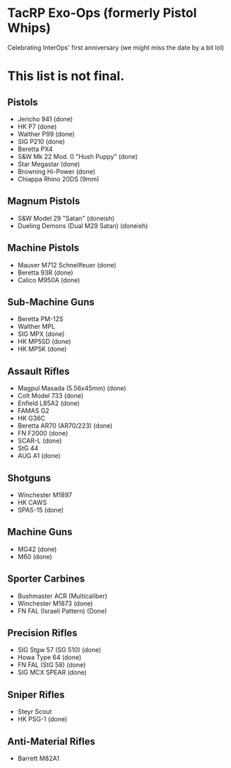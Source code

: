 # TacRP Exo-Ops (formerly Pistol Whips)

Celebrating InterOps' first anniversary (we might miss the date by a bit lol)

# This list is not final.
## Pistols
- Jericho 941 (done)
- HK P7 (done)
- Walther P99 (done)
- SIG P210 (done)
- Beretta PX4
- S&W Mk 22 Mod. 0 "Hush Puppy" (done)
- Star Megastar (done)
- Browning Hi-Power (done)
- Chiappa Rhino 20DS (9mm)

## Magnum Pistols
- S&W Model 29 "Satan" (doneish)
- Dueling Demons (Dual M29 Satan) (doneish)

## Machine Pistols
- Mauser M712 Schnellfeuer (done)
- Beretta 93R (done)
- Calico M950A (done)

## Sub-Machine Guns
- Beretta PM-12S
- Walther MPL
- SIG MPX (done)
- HK MP5SD (done)
- HK MP5K (done)

## Assault Rifles
- Magpul Masada (5.56x45mm) (done)
- Colt Model 733 (done)
- Enfield L85A2 (done)
- FAMAS G2
- HK G36C
- Beretta AR70 (AR70/223) (done)
- FN F2000 (done)
- SCAR-L (done)
- StG 44
- AUG A1 (done)

## Shotguns
- Winchester M1897
- HK CAWS
- SPAS-15 (done)

## Machine Guns
- MG42 (done)
- M60 (done)

## Sporter Carbines
- Bushmaster ACR (Multicaliber)
- Winchester M1873 (done)
- FN FAL (Israeli Pattern) (Done)

## Precision Rifles
- SIG Stgw 57 (SG 510) (done)
- Howa Type 64 (done)
- FN FAL (StG 58) (done)
- SIG MCX SPEAR (done)

## Sniper Rifles
- Steyr Scout
- HK PSG-1 (done)

## Anti-Material Rifles
- Barrett M82A1
